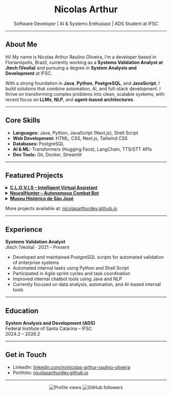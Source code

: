 <h1 align="center">Nicolas Arthur</h1>
<p align="center">Software Developer | AI & Systems Enthusiast | ADS Student at IFSC</p>

---

## About Me

Hi! My name is Nicolas Arthur Raulino Oliveira, I’m a developer based in Florianópolis, Brazil, currently working as a **Systems Validation Analyst at Jtech (Veolia)** and pursuing a degree in **System Analysis and Development** at IFSC.

With a strong foundation in **Java**, **Python**, **PostgreSQL**, and **JavaScript**, I build solutions that combine automation, AI, and full-stack development. I thrive on transforming complex problems into clean, scalable systems, with recent focus on **LLMs**, **NLP**, and **agent-based architectures**.

---

## Core Skills

- **Languages:** Java, Python, JavaScript (Next.js), Shell Script  
- **Web Development:** HTML, CSS, Next.js, Tailwind CSS  
- **Databases:** PostgreSQL  
- **AI & ML:** Transformers (Hugging Face), LangChain, TTS/STT APIs  
- **Dev Tools:** Git, Docker, Streamlit  

---

## Featured Projects

<details>
<summary><strong><a href="https://github.com/NicolasArthurDev/clovis">C.L.O.V.I.S – Intelligent Virtual Assistant</a></strong></summary>

**C.L.O.V.I.S (Contextual Language-Oriented Virtual Interactive System)** is an AI-powered virtual assistant designed as a modular, customizable system with:

- Local **LLM** integration and prompt engineering
- Context-aware **memory** architecture with persistent storage
- Real-time **voice interaction** using speech-to-text and text-to-speech
- Web-based UI built with **Streamlit**

This project demonstrates applied knowledge in **NLP**, **LLM orchestration**, and real-time human-machine interaction using open-source tools.

</details>

<details>
<summary><strong><a href="https://github.com/Evolutionary-Coders/neural-hunter">NeuralHunter – Autonomous Combat Bot</a></strong></summary>

A self-learning robot that uses:

- **Reinforcement Learning** and Neural Networks, built in **Java**
- Adaptation to enemy behavior in the **Robocode** simulation environment
- Focus on decision-making, pattern recognition, and strategy evolution

This was developed as part of a group AI and game logic exploration initiative.

</details>

<details>
<summary><strong><a href="https://github.com/Projeto-Site-do-Museu/ifsc-museu-saojose">Museu Histórico de São José</a></strong></summary>

A modern and responsive landing page for a historical museum:

- Developed using **Next.js**, **Tailwind CSS**, and **Three.js**
- Includes a fully interactive **3D virtual tour** experience
- Designed to improve digital presence and user engagement through immersive UX

Delivered as a real-world project focusing on accessibility, performance, and interactivity.

</details>

More projects available at: [nicolasarthurdev.github.io](https://nicolasarthurdev.github.io)

---

## Experience

**Systems Validation Analyst**  
Jtech (Veolia) · 2021 – Present  
- Developed and maintained PostgreSQL scripts for automated validation of enterprise systems  
- Automated internal tasks using Python and Shell Script  
- Participated in Agile sprint cycles and task coordination  
- Improved internal chatbot tools using Java and NLP  
- Currently focused on data analysis, automation, and AI-based internal tools

---

## Education

**System Analysis and Development (ADS)**  
Federal Institute of Santa Catarina – IFSC  
2024.2 – 2026.2

---

## Get in Touch

- LinkedIn: [linkedin.com/in/nicolas-arthur-raulino-oliveira](https://linkedin.com/in/nicolas-arthur-raulino-oliveira)  
- Portfolio: [nicolasarthurdev.github.io](https://nicolasarthurdev.github.io)

---

  <p align="center">
  <img src="https://komarev.com/ghpvc/?username=NicolasArthurDev&color=blue" alt="Profile views" />
  <img src="https://img.shields.io/github/followers/NicolasArthurDev?style=social" alt="GitHub followers" />
</p>
